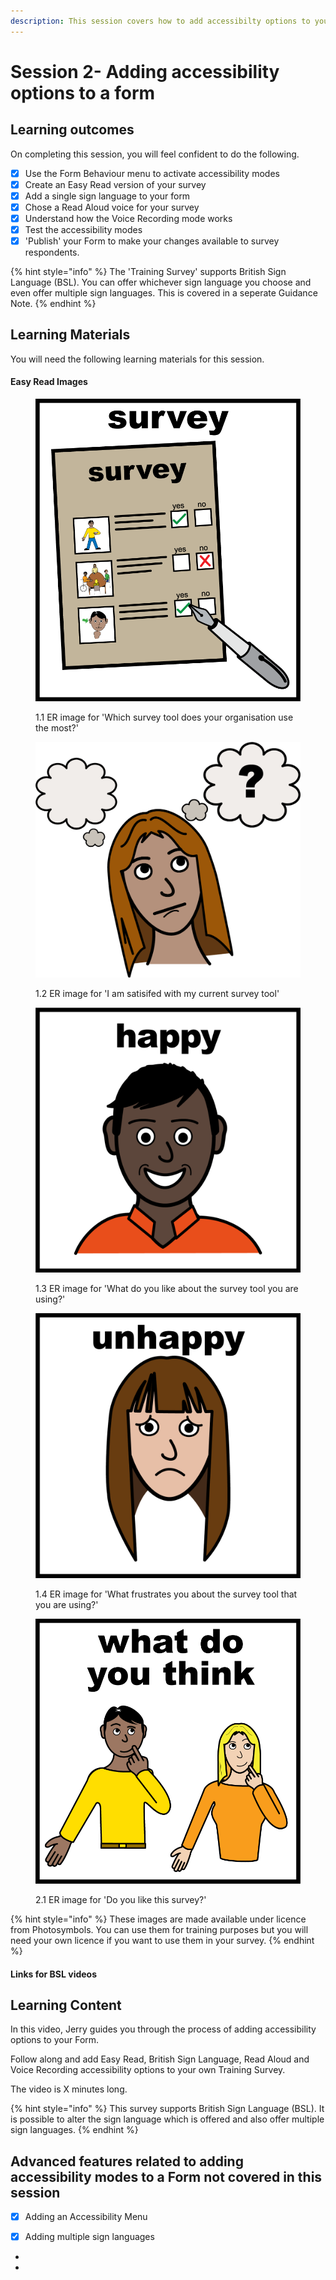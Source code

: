 ```yaml
---
description: This session covers how to add accessibilty options to your form.
---
```


# Session 2- Adding accessibility options to a form

## Learning outcomes

On completing this session, you will feel confident to do the following.

* [x] Use the Form Behaviour menu to activate accessibility modes
* [x] Create an Easy Read version of your survey
* [x] Add a single sign language to your form
* [x] Chose a Read Aloud voice for your survey
* [x] Understand how the Voice Recording mode works
* [x] Test the accessibility modes&#x20;
* [x] 'Publish' your Form to make your changes available to survey respondents.

{% hint style="info" %}
The 'Training Survey' supports British Sign Language (BSL).  You can offer whichever sign language you choose and even offer multiple sign languages.  This is covered in a seperate Guidance Note.
{% endhint %}

## Learning Materials

You will need the following learning materials for this session.

#### Easy Read Images

<div>

<figure><img src="../.gitbook/assets/1.1  ER image for Survey.png" alt=""><figcaption><p>1.1 ER image for 'Which survey tool does your organisation use the most?'</p></figcaption></figure>

 

<figure><img src="../.gitbook/assets/1.2 ER image for Satisfaction.png" alt=""><figcaption><p>1.2 ER image for 'I am satisifed with my current survey tool'</p></figcaption></figure>

 

<figure><img src="../.gitbook/assets/1.3 ER image for what do you like.png" alt=""><figcaption><p>1.3 ER image for 'What do you like about the survey tool you are using?' </p></figcaption></figure>

 

<figure><img src="../.gitbook/assets/1.4 ER image for what frustrates you.png" alt=""><figcaption><p>1.4 ER image for 'What frustrates you about the survey tool that you are using?'</p></figcaption></figure>

 

<figure><img src="../.gitbook/assets/2.1 ER image do you like this survey.png" alt=""><figcaption><p>2.1 ER image for 'Do you like this survey?'</p></figcaption></figure>

</div>

{% hint style="info" %}
These images are made available under licence from Photosymbols.   You can use them for training purposes but you will need your own licence if you want to use them in your survey. &#x20;
{% endhint %}

#### Links for BSL videos

## Learning Content

In this video, Jerry guides you through the process of adding accessibility options to your Form.

Follow along and add Easy Read, British Sign Language, Read Aloud and Voice Recording accessibility options to your own Training Survey.

The video is X minutes long.

{% hint style="info" %}
This survey supports British Sign Language (BSL).  It is possible to alter the sign language which is offered and also offer multiple sign languages.
{% endhint %}

## Advanced features related to adding accessibility modes to a Form not covered in this session

* [x] Adding an Accessibility Menu
* [x] Adding multiple sign languages



*
*

## &#x20;
